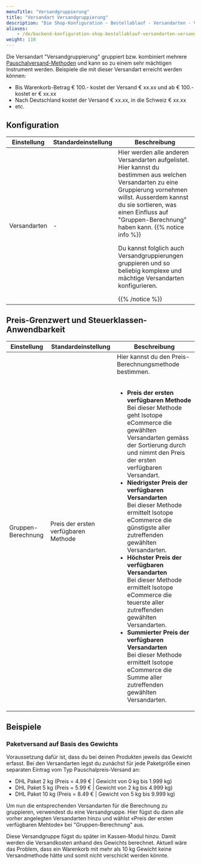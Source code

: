 ```yaml
---
menuTitle: "Versandgruppierung"
title: "Versandart Versandgruppierung"
description: "Die Shop-Konfiguration - Bestellablauf - Versandarten - Versandgruppierung."
aliases:
    - /de/backend-konfiguration-shop-bestellablauf-versandarten-versandgruppierung/
weight: 110    
---
```



Die Versandart "Versandgruppierung" gruppiert bzw. kombiniert mehrere 
[Pauschalversand-Methoden](/de/backend-konfiguration-shop-bestellablauf-versandarten-pauschalversand/) und kann so zu 
einem sehr mächtigen Instrument werden. Beispiele die mit dieser Versandart erreicht werden können:

* Bis Warenkorb-Betrag € 100.- kostet der Versand € xx.xx und ab € 100.- kostet er € xx.xx
* Nach Deutschland kostet der Versand € xx.xx, in die Schweiz € xx.xx
* etc.


## Konfiguration

<table>
	<thead>
		<tr>
			<th>Einstellung</th>
			<th>Standardeinstellung</th>
			<th>Beschreibung</th>
		</tr>
	</thead>
	<tbody>
		<tr>
			<td>Versandarten</td>
			<td>-</td>
			<td>Hier werden alle anderen Versandarten aufgelistet. Hier kannst du bestimmen aus welchen Versandarten zu eine Gruppierung vornehmen willst. Ausserdem kannst du sie sortieren, was einen Einfluss auf "Gruppen-Berechnung" haben kann. {{% notice info %}}<p>Du kannst folglich auch Versandgruppierungen gruppieren und so beliebig komplexe und mächtige Versandarten konfigurieren.</p>{{% /notice %}}</td>
		</tr>
	</tbody>
</table>

## Preis-Grenzwert und Steuerklassen-Anwendbarkeit

<table>
	<thead>
		<tr>
			<th>Einstellung</th>
			<th>Standardeinstellung</th>
			<th>Beschreibung</th>
		</tr>
	</thead>
	<tbody>
		<tr>
			<td>Gruppen-Berechnung</td>
			<td>Preis der ersten verfügbaren Methode</td>
			<td>Hier kannst du den Preis-Berechnungsmethode bestimmen.<br><br>
				<ul>
				<li><strong>Preis der ersten verfügbaren Methode</strong><br>
				Bei dieser Methode geht Isotope eCommerce die gewählten Versandarten gemäss der Sortierung durch und nimmt den Preis der ersten verfügbaren Versandart.</li>
				<li><strong>Niedrigster Preis der verfügbaren Versandarten</strong><br>
				Bei dieser Methode ermittelt Isotope eCommerce die günstigste aller zutreffenden gewählten Versandarten.</li>
				<li><strong>Höchster Preis der verfügbaren Versandarten</strong><br>
				Bei dieser Methode ermittelt Isotope eCommerce die teuerste aller zutreffenden gewählten Versandarten.</li>
				<li><strong>Summierter Preis der verfügbaren Versandarten</strong><br>
				Bei dieser Methode ermittelt Isotope eCommerce die Summe aller zutreffenden gewählten Versandarten.</li>
				</ul>
			</td>
		</tr>
	</tbody>
</table>


## Beispiele

### Paketversand auf Basis des Gewichts
Voraussetzung dafür ist, dass du bei deinen Produkten jeweils das Gewicht erfasst. Bei den Versandarten legst du zunächst für jede Paketgröße einen separaten Eintrag vom Typ Pauschalpreis-Versand an:
- DHL Paket 2 kg (Preis = 4.99 € | Gewicht von 0 kg bis 1.999 kg) 
- DHL Paket 5 kg (Preis = 5.99 € | Gewicht von 2 kg bis 4.999 kg) 
- DHL Paket 10 kg (Preis = 8.49 € | Gewicht von 5 kg bis 9.999 kg)

Um nun die entsprechenden Versandarten für die Berechnung zu gruppieren, verwendest du eine Versandgruppe.
Hier fügst du dann alle vorher angelegten Versandarten hinzu und wählst «Preis der ersten verfügbaren Mehtode» bei "Gruppen-Berechnung" aus.

Diese Versandgruppe fügst du später im Kassen-Modul hinzu. Damit werden die Versandkosten anhand des Gewichts berechnet. Aktuell wäre das Problem, dass ein Warenkorb mit mehr als 10 kg Gewicht keine Versandmethode hätte und somit nicht verschickt werden könnte.
